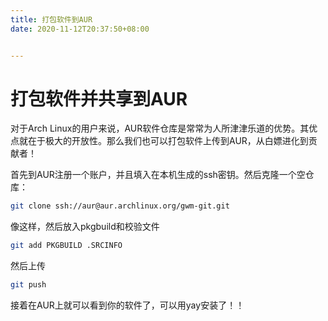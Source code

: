 ```yaml
---
title: 打包软件到AUR
date: 2020-11-12T20:37:50+08:00


---
```


# 打包软件并共享到AUR

对于Arch Linux的用户来说，AUR软件仓库是常常为人所津津乐道的优势。其优点就在于极大的开放性。那么我们也可以打包软件上传到AUR，从白嫖进化到贡献者！

首先到AUR注册一个账户，并且填入在本机生成的ssh密钥。然后克隆一个空仓库：
```bash
git clone ssh://aur@aur.archlinux.org/gwm-git.git
```
<!--more-->
像这样，然后放入pkgbuild和校验文件
```bash
git add PKGBUILD .SRCINFO
```
然后上传
```bash
git push
```
接着在AUR上就可以看到你的软件了，可以用yay安装了！！
